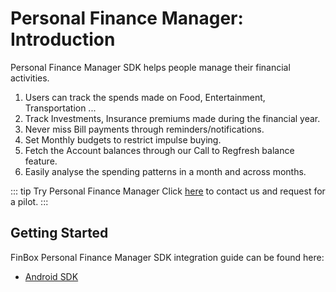 # Personal Finance Manager: Introduction
Personal Finance Manager SDK helps people manage their financial activities.

1. Users can track the spends made on Food, Entertainment, Transportation ...
2. Track Investments, Insurance premiums made during the financial year.
3. Never miss Bill payments through reminders/notifications.
4. Set Monthly budgets to restrict impulse buying.
5. Fetch the Account balances through our Call to Regfresh balance feature.
6. Easily analyse the spending patterns in a month and across months.

::: tip Try Personal Finance Manager
Click [here](https://finbox.in/contact-us) to contact us and request for a pilot.
:::

## Getting Started
FinBox Personal Finance Manager SDK integration guide can be found here:
- [Android SDK](/pfm/android.html)